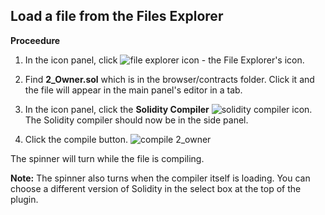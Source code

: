 ## Load a file from the Files Explorer
**Proceedure**

1. In the icon panel, click ![file explorer icon](./images/files1.png?raw=true "file explorer icon") - the File Explorer's icon.

5. Find **2_Owner.sol** which is in the browser/contracts folder.  Click it and the file will appear in the main panel's editor in a tab.

7. In the icon panel, click the **Solidity Compiler** ![solidity compiler icon](./images/solidity1.png?raw=true "solidity compiler icon"). The Solidity compiler should now be in the side panel.

8. Click the compile button. 
![compile 2_owner](./images/compile2owner.png?raw=true "compile 2_Owner") 

The spinner will turn while the file is compiling.  

**Note:** The spinner also turns when the compiler itself is loading.  You can choose a different version of Solidity in the select box at the top of the plugin.
